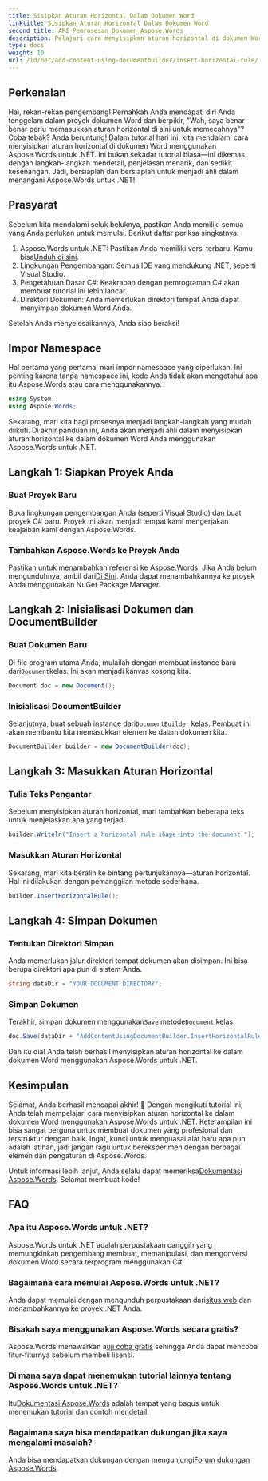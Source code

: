 ```yaml
---
title: Sisipkan Aturan Horizontal Dalam Dokumen Word
linktitle: Sisipkan Aturan Horizontal Dalam Dokumen Word
second_title: API Pemrosesan Dokumen Aspose.Words
description: Pelajari cara menyisipkan aturan horizontal di dokumen Word menggunakan Aspose.Words untuk .NET dengan panduan langkah demi langkah kami yang terperinci. Sempurna untuk pengembang C#.
type: docs
weight: 10
url: /id/net/add-content-using-documentbuilder/insert-horizontal-rule/
---
```

## Perkenalan

Hai, rekan-rekan pengembang! Pernahkah Anda mendapati diri Anda tenggelam dalam proyek dokumen Word dan berpikir, "Wah, saya benar-benar perlu memasukkan aturan horizontal di sini untuk memecahnya"? Coba tebak? Anda beruntung! Dalam tutorial hari ini, kita mendalami cara menyisipkan aturan horizontal di dokumen Word menggunakan Aspose.Words untuk .NET. Ini bukan sekadar tutorial biasa—ini dikemas dengan langkah-langkah mendetail, penjelasan menarik, dan sedikit kesenangan. Jadi, bersiaplah dan bersiaplah untuk menjadi ahli dalam menangani Aspose.Words untuk .NET!

## Prasyarat

Sebelum kita mendalami seluk beluknya, pastikan Anda memiliki semua yang Anda perlukan untuk memulai. Berikut daftar periksa singkatnya:

1.  Aspose.Words untuk .NET: Pastikan Anda memiliki versi terbaru. Kamu bisa[Unduh di sini](https://releases.aspose.com/words/net/).
2. Lingkungan Pengembangan: Semua IDE yang mendukung .NET, seperti Visual Studio.
3. Pengetahuan Dasar C#: Keakraban dengan pemrograman C# akan membuat tutorial ini lebih lancar.
4. Direktori Dokumen: Anda memerlukan direktori tempat Anda dapat menyimpan dokumen Word Anda.

Setelah Anda menyelesaikannya, Anda siap beraksi!

## Impor Namespace

Hal pertama yang pertama, mari impor namespace yang diperlukan. Ini penting karena tanpa namespace ini, kode Anda tidak akan mengetahui apa itu Aspose.Words atau cara menggunakannya.

```csharp
using System;
using Aspose.Words;
```

Sekarang, mari kita bagi prosesnya menjadi langkah-langkah yang mudah diikuti. Di akhir panduan ini, Anda akan menjadi ahli dalam menyisipkan aturan horizontal ke dalam dokumen Word Anda menggunakan Aspose.Words untuk .NET.

## Langkah 1: Siapkan Proyek Anda

### Buat Proyek Baru

Buka lingkungan pengembangan Anda (seperti Visual Studio) dan buat proyek C# baru. Proyek ini akan menjadi tempat kami mengerjakan keajaiban kami dengan Aspose.Words.

### Tambahkan Aspose.Words ke Proyek Anda

 Pastikan untuk menambahkan referensi ke Aspose.Words. Jika Anda belum mengunduhnya, ambil dari[Di Sini](https://releases.aspose.com/words/net/). Anda dapat menambahkannya ke proyek Anda menggunakan NuGet Package Manager.

## Langkah 2: Inisialisasi Dokumen dan DocumentBuilder

### Buat Dokumen Baru

 Di file program utama Anda, mulailah dengan membuat instance baru dari`Document`kelas. Ini akan menjadi kanvas kosong kita.

```csharp
Document doc = new Document();
```

### Inisialisasi DocumentBuilder

 Selanjutnya, buat sebuah instance dari`DocumentBuilder` kelas. Pembuat ini akan membantu kita memasukkan elemen ke dalam dokumen kita.

```csharp
DocumentBuilder builder = new DocumentBuilder(doc);
```

## Langkah 3: Masukkan Aturan Horizontal

### Tulis Teks Pengantar

Sebelum menyisipkan aturan horizontal, mari tambahkan beberapa teks untuk menjelaskan apa yang terjadi.

```csharp
builder.Writeln("Insert a horizontal rule shape into the document.");
```

### Masukkan Aturan Horizontal

Sekarang, mari kita beralih ke bintang pertunjukannya—aturan horizontal. Hal ini dilakukan dengan pemanggilan metode sederhana.

```csharp
builder.InsertHorizontalRule();
```

## Langkah 4: Simpan Dokumen

### Tentukan Direktori Simpan

Anda memerlukan jalur direktori tempat dokumen akan disimpan. Ini bisa berupa direktori apa pun di sistem Anda.

```csharp
string dataDir = "YOUR DOCUMENT DIRECTORY";
```

### Simpan Dokumen

 Terakhir, simpan dokumen menggunakan`Save` metode`Document` kelas.

```csharp
doc.Save(dataDir + "AddContentUsingDocumentBuilder.InsertHorizontalRule.docx");
```

Dan itu dia! Anda telah berhasil menyisipkan aturan horizontal ke dalam dokumen Word menggunakan Aspose.Words untuk .NET.

## Kesimpulan

Selamat, Anda berhasil mencapai akhir! 🎉 Dengan mengikuti tutorial ini, Anda telah mempelajari cara menyisipkan aturan horizontal ke dalam dokumen Word menggunakan Aspose.Words untuk .NET. Keterampilan ini bisa sangat berguna untuk membuat dokumen yang profesional dan terstruktur dengan baik. Ingat, kunci untuk menguasai alat baru apa pun adalah latihan, jadi jangan ragu untuk bereksperimen dengan berbagai elemen dan pengaturan di Aspose.Words.

 Untuk informasi lebih lanjut, Anda selalu dapat memeriksa[Dokumentasi Aspose.Words](https://reference.aspose.com/words/net/). Selamat membuat kode!

## FAQ

### Apa itu Aspose.Words untuk .NET?

Aspose.Words untuk .NET adalah perpustakaan canggih yang memungkinkan pengembang membuat, memanipulasi, dan mengonversi dokumen Word secara terprogram menggunakan C#.

### Bagaimana cara memulai Aspose.Words untuk .NET?

 Anda dapat memulai dengan mengunduh perpustakaan dari[situs web](https://releases.aspose.com/words/net/) dan menambahkannya ke proyek .NET Anda.

### Bisakah saya menggunakan Aspose.Words secara gratis?

 Aspose.Words menawarkan a[uji coba gratis](https://releases.aspose.com/) sehingga Anda dapat mencoba fitur-fiturnya sebelum membeli lisensi.

### Di mana saya dapat menemukan tutorial lainnya tentang Aspose.Words untuk .NET?

 Itu[Dokumentasi Aspose.Words](https://reference.aspose.com/words/net/) adalah tempat yang bagus untuk menemukan tutorial dan contoh mendetail.

### Bagaimana saya bisa mendapatkan dukungan jika saya mengalami masalah?

Anda bisa mendapatkan dukungan dengan mengunjungi[Forum dukungan Aspose.Words](https://forum.aspose.com/c/words/8).